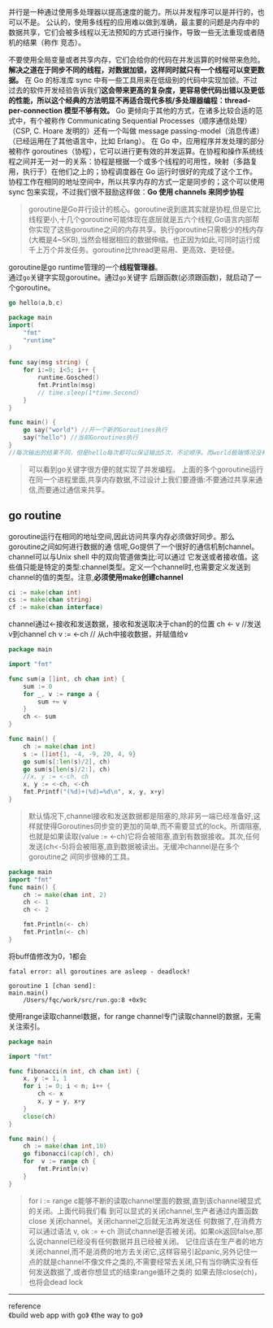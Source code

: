 并行是一种通过使用多处理器以提高速度的能力。所以并发程序可以是并行的，也可以不是。
公认的，使用多线程的应用难以做到准确，最主要的问题是内存中的数据共享，它们会被多线程以无法预知的方式进行操作，导致一些无法重现或者随机的结果（称作 竞态）。

不要使用全局变量或者共享内存，它们会给你的代码在并发运算的时候带来危险。
**解决之道在于同步不同的线程，对数据加锁，这样同时就只有一个线程可以变更数据。**
在 Go 的标准库 sync 中有一些工具用来在低级别的代码中实现加锁。不过过去的软件开发经验告诉我们**这会带来更高的复杂度，更容易使代码出错以及更低的性能，所以这个经典的方法明显不再适合现代多核/多处理器编程：thread-per-connection 模型不够有效。**
Go 更倾向于其他的方式，在诸多比较合适的范式中，有个被称作 Communicating Sequential Processes（顺序通信处理）（CSP, C. Hoare 发明的）还有一个叫做 message passing-model（消息传递）（已经运用在了其他语言中，比如 Erlang）。
在 Go 中，应用程序并发处理的部分被称作 goroutines（协程），它可以进行更有效的并发运算。在协程和操作系统线程之间并无一对一的关系：协程是根据一个或多个线程的可用性，映射（多路复用，执行于）在他们之上的；协程调度器在 Go 运行时很好的完成了这个工作。
协程工作在相同的地址空间中，所以共享内存的方式一定是同步的；这个可以使用 sync 包来实现，不过我们很不鼓励这样做：**Go 使用 channels 来同步协程**



>goroutine是Go并行设计的核心。goroutine说到底其实就是协程,但是它比线程更小,十几个goroutine可能体现在底层就是五六个线程,Go语言内部帮你实现了这些goroutine之间的内存共享。执行goroutine只需极少的栈内存(大概是4~5KB),当然会根据相应的数据伸缩。也正因为如此,可同时运行成千上万个并发任务。goroutine比thread更易用、更高效、更轻便。

goroutine是go runtime管理的一个**线程管理器**。  
通过`go`关键字实现goroutine。通过`go`关键字 后跟函数(必须跟函数)，就启动了一个goroutine。

```go
go hello(a,b,c)
```

```go
package main
import(
    "fmt"
    "runtime"
)

func say(msg string) {
    for i:=0; i<5; i++ {
        runtime.Gosched()
        fmt.Println(msg)
        // time.sleep(1*time.Second)
    }
}

func main() {
    go say("world") //开一个新的Goroutines执行
    say("hello") //当前Goroutines执行
}
//每次输出的结果不同，但是hello每次都可以保证输出5次，不论顺序。而world极端情况没有输出,是因为在另外一个goroutines中输出。  
```
>可以看到go关键字很方便的就实现了并发编程。 上面的多个goroutine运行在同一个进程里面,共享内存数据,不过设计上我们要遵循:不要通过共享来通信,而要通过通信来共享。

## go routine
goroutine运行在相同的地址空间,因此访问共享内存必须做好同步。那么goroutine之间如何进行数据的通 信呢,Go提供了一个很好的通信机制channel。channel可以与Unix shell 中的双向管道做类比:可以通过 它发送或者接收值。这些值只能是特定的类型:channel类型。定义一个channel时,也需要定义发送到 channel的值的类型。注意,**必须使用make创建channel**

```go
ci := make(chan int)
cs := make(chan string)
cf := make(chan interface)
```
channel通过<-接收和发送数据，接收和发送取决于chan的的位置
ch <- v //发送v到channel ch
v := <-ch // 从ch中接收数据，并赋值给v


```go
package main

import "fmt"

func sum(a []int, ch chan int) {
	sum := 0
	for _, v := range a {
		sum += v
	}
	ch <- sum
}

func main() {
	ch := make(chan int)
	s := []int{1, -4, -9, 20, 4, 9}
	go sum(s[:len(s)/2], ch)
	go sum(s[len(s)/2:], ch)
	//x, y := <-ch, ch
	x, y := <-ch, <-ch
	fmt.Printf("(%d)+(%d)=%d\n", x, y, x+y)
}
```
>默认情况下,channel接收和发送数据都是阻塞的,除非另一端已经准备好,这样就使得Goroutines同步变的更加的简单,而不需要显式的lock。所谓阻塞,也就是如果读取(value := <-ch)它将会被阻塞,直到有数据接收。其次,任何发送(ch<-5)将会被阻塞,直到数据被读出。无缓冲channel是在多个goroutine之 间同步很棒的工具。



```go
package main
import "fmt"
func main() {
    ch := make(chan int, 2)
    ch <- 1
    ch <- 2

    fmt.Println(<- ch)
    fmt.Println(<- ch)
}

```
将buff值修改为0，1都会
```
fatal error: all goroutines are asleep - deadlock!

goroutine 1 [chan send]:
main.main()
	/Users/fqc/work/src/run.go:8 +0x9c
```


使用range读取channel数据，for range channel专门读取channel的数据，无需关注索引。

```go
package main

import "fmt"

func fibonacci(n int, ch chan int) {
	x, y := 1, 1
	for i := 0; i < n; i++ {
		ch <- x
		x, y = y, x+y
	}
	close(ch)
}

func main() {
	ch := make(chan int,10)
	go fibonacci(cap(ch), ch)
	for  v := range ch {
		fmt.Println(v)
	}
}

```

>for i := range c能够不断的读取channel里面的数据,直到该channel被显式的关闭。上面代码我们看 到可以显式的关闭channel,生产者通过内置函数 close 关闭channel。关闭channel之后就无法再发送任 何数据了,在消费方可以通过语法 v, ok := <-ch 测试channel是否被关闭。如果ok返回false,那么说channel已经没有任何数据并且已经被关闭。
>记住应该在生产者的地方关闭channel,而不是消费的地方去关闭它,这样容易引起panic,另外记住一点的就是channel不像文件之类的,不需要经常去关闭,只有当你确实没有任何发送数据了,或者你想显式的结束range循环之类的
如果去除close(ch)，也将会dead lock
----------------
reference   
《build web app with go》
《the way to go》